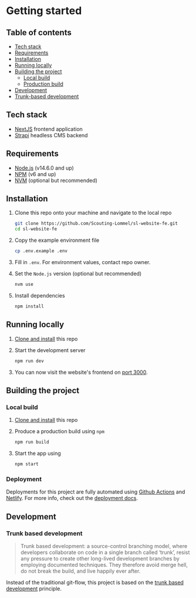 # Getting started

## Table of contents

- [Tech stack](#tech-stack)
- [Requirements](#requirements)
- [Installation](#installation)
- [Running locally](#running-locally)
- [Building the project](#building-the-project)
  - [Local build](#local-build)
  - [Production build](#deployment)
- [Development](#development)
- [Trunk-based development](#trunk-based-development)

## Tech stack

- [NextJS](https://nextjs.org/) frontend application
- [Strapi](https://strapi.io/) headless CMS backend

## Requirements

- [Node.js](https://nodejs.org) (v14.6.0 and up)
- [NPM](https://npmjs.com) (v6 and up)
- [NVM](https://github.com/nvm-sh/nvm) (optional but recommended)

## Installation

1. Clone this repo onto your machine and navigate to the local repo

   ```bash
   git clone https://github.com/Scouting-Lommel/sl-website-fe.git
   cd sl-website-fe
   ```

2. Copy the example environment file

   ```bash
   cp .env.example .env
   ```

3. Fill in `.env`. For environment values, contact repo owner.

4. Set the `Node.js` version (optional but recommended)

   ```bash
   nvm use
   ```

5. Install dependencies

   ```bash
   npm install
   ```

## Running locally

1. [Clone and install](#installation) this repo
2. Start the development server

   ```bash
   npm run dev
   ```

3. You can now visit the website's frontend on [port 3000](http://localhost:3000).

## Building the project

### Local build

1. [Clone and install](#installation) this repo
2. Produce a production build using `npm`

   ```bash
   npm run build
   ```

3. Start the app using

   ```bash
   npm start
   ```

### Deployment

Deployments for this project are fully automated using [Github Actions](https://github.com/features/actions) and [Netlify](https://www.netlify.com/). For more info, check out the [deployment docs](/documentation/deployment.md).

## Development

### Trunk based development

> Trunk based development: a source-control branching model, where developers collaborate on code in a single branch called ‘trunk’, resist any pressure to create other long-lived development branches by employing documented techniques. They therefore avoid merge hell, do not break the build, and live happily ever after.

Instead of the traditional git-flow, this project is based on the [trunk based development](https://trunkbaseddevelopment.com/) principle.
